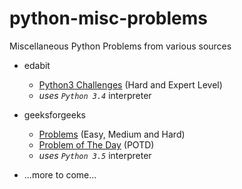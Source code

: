 # python-misc-problems
Miscellaneous Python Problems from various sources

* edabit 
    * [Python3 Challenges](https://edabit.com/challenges/python3#!) (Hard and Expert Level)
    * _uses `Python 3.4`_ interpreter

* geeksforgeeks 
    * [Problems](https://practice.geeksforgeeks.org/explore/?problemStatus=unsolved&difficulty%5B%5D=0&difficulty%5B%5D=1&difficulty%5B%5D=2) (Easy, Medium and Hard)
    * [Problem of The Day](https://practice.geeksforgeeks.org/problem-of-the-day) (POTD)
    * _uses `Python 3.5`_ interpreter
  
* ...more to come...
